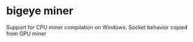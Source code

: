 # bigeye miner

Support for CPU miner compilation on Windows. Socket behavior copied from GPU miner






